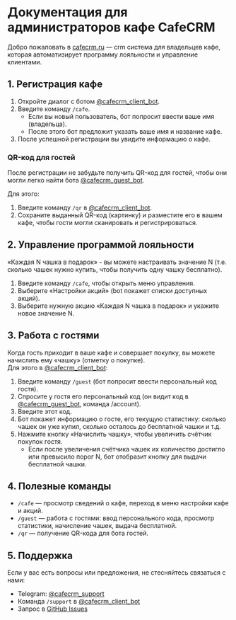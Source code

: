 # Документация для администраторов кафе CafeCRM

Добро пожаловать в [cafecrm.ru](https://cafecrm.ru/) — crm система для владельцев кафе, которая автоматизирует программу лояльности и управление клиентами.

## 1. Регистрация кафе

1) Откройте диалог с ботом [@cafecrm_client_bot](https://t.me/cafecrm_client_bot).
2) Введите команду `/cafe`.
   - Если вы новый пользователь, бот попросит ввести ваше имя (владельца).
   - После этого бот предложит указать ваше имя и название кафе.
3) После успешной регистрации вы увидите информацию о кафе.

### QR-код для гостей

После регистрации не забудьте получить QR-код для гостей, чтобы они могли легко найти бота [@cafecrm_guest_bot](https://t.me/cafecrm_guest_bot).

Для этого:
1) Введите команду `/qr` в [@cafecrm_client_bot](https://t.me/cafecrm_client_bot).
2) Сохраните выданный QR-код (картинку) и разместите его в вашем кафе, чтобы гости могли сканировать и регистрироваться.

## 2. Управление программой лояльности

«Каждая N чашка в подарок» - вы можете настраивать значение N (т.е. сколько чашек нужно купить, чтобы получить одну чашку бесплатно).

1) Введите команду `/cafe`, чтобы открыть меню управления.
2) Выберите «Настройки акций» (bot покажет списки доступных акций).
3) Выберите нужную акцию «Каждая N чашка в подарок» и укажите новое значение N.

## 3. Работа с гостями

Когда гость приходит в ваше кафе и совершает покупку, вы можете начислить ему «чашку» (отметку о покупке).  
Для этого в [@cafecrm_client_bot](https://t.me/cafecrm_client_bot):

1) Введите команду `/guest` (бот попросит ввести персональный код гостя).  
2) Спросите у гостя его персональный код (он видит код в [@cafecrm_guest_bot](https://t.me/cafecrm_guest_bot), команда /account).  
3) Введите этот код.  
4) Бот покажет информацию о госте, его текущую статистику: сколько чашек он уже купил, сколько осталось до бесплатной чашки и т.д.  
5) Нажмите кнопку «Начислить чашку», чтобы увеличить счётчик покупок гостя.  
   - Если после увеличения счётчика чашек их количество достигло или превысило порог N, бот отобразит кнопку для выдачи бесплатной чашки.  

## 4. Полезные команды

- `/cafe` — просмотр сведений о кафе, переход в меню настройки кафе и акций.  
- `/guest` — работа с гостями: ввод персонального кода, просмотр статистики, начисление чашек, выдача бесплатной.  
- `/qr` — получение QR-кода для бота гостей.  

## 5. Поддержка

Если у вас есть вопросы или предложения, не стесняйтесь связаться с нами:
 - Telegram: [@cafecrm_support](https://t.me/cafecrm_support)
- Команда `/support` в [@cafecrm_client_bot](https://t.me/cafecrm_client_bot)
- Запрос в [GitHub Issues](https://github.com/cafecrm-ru/about/issues)
